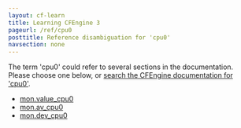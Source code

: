 ```yaml
---
layout: cf-learn
title: Learning CFEngine 3
pageurl: /ref/cpu0
posttitle: Reference disambiguation for 'cpu0'
navsection: none
---
```


The term 'cpu0' could refer to several sections in the documentation. Please choose one below, or
[search the CFEngine documentation for 'cpu0'](http://docs.cfengine.com/latest/search.html?q=cpu0).

- [mon.value_cpu0](http://docs.cfengine.com/latest/reference-special-variables-mon.html#mon-value_cpu0)
- [mon.av_cpu0](http://docs.cfengine.com/latest/reference-special-variables-mon.html#mon-av_cpu0)
- [mon.dev_cpu0](http://docs.cfengine.com/latest/reference-special-variables-mon.html#mon-dev_cpu0)
